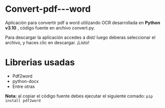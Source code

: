 # Convert-pdf---word
Aplicación para convertir pdf a word utilizando OCR desarrollada en  <strong>Python v3.10</strong> , código fuente en archivo convert.py.

Para descargar la aplicación accedes a dist/ luego deberas seleccionar el archivo, y haces clic en descargar. ¡Listo!

# Librerias usadas
<ul>
  <li>Pdf2word</li>
  <li>python-docx</li>
  <li>Entre otras</li>
</ul>

<strong>Nota:</strong> al copiar el código  fuente debes ejecutar el siguiente comado:
<code>pip install pdf2word</code>
